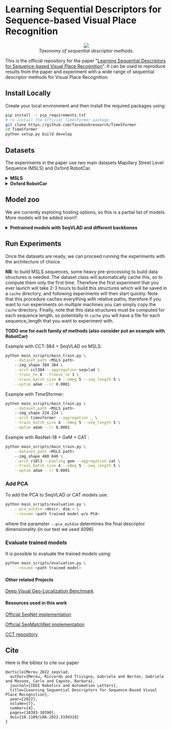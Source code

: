 
# Learning Sequential Descriptors for Sequence-based Visual Place Recognition

<p align="center">
  <img src="./assets/fams.png">
    <br/><em>Taxonomy of sequential descriptor methods.</em>
</p>

This is the official repository for the paper "[Learning Sequential Descriptors for Sequence-based Visual Place Recognition](https://arxiv.org/abs/2207.03868)".
It can be used to reproduce results from the paper and experiment with a wide range of sequential descriptor methods for Visual Place Recognition. 



## Install Locally
Create your local environment and then install the required packages using:
``` bash
pip install -r pip_requirements.txt
# to install the official TimeSformer package
git clone https://github.com/facebookresearch/TimeSformer
cd TimeSformer  
python setup.py build develop
```
## Datasets
The experiments in the paper use two main datasets Mapillary Street Level Sequence (MSLS) and Oxford RobotCar.
<details>
  <summary><b>MSLS</b></summary></br>
Download the dataset from <a href="https://github.com/mapillary/mapillary_sls">here</a> and then reformat the file using:

``` bash
python main_scripts/msls/1_reformat_mapillary.py  original_MSLS/folder/path destination/folder/path
python main_scripts/msls/2_reformat_testset_msls.py  reformatted/MSLS/path
```

</details>

<details>
  <summary><b>Oxford RobotCar</b></summary></br>
In our experiments, we used the following laps of Oxford RobotCar as train/validation/test sets:

*  Train set: 
	* queries:   lap 2014-12-17-18-18-43 (winter night, rain);
	* database: lap  2014-12-16-09-14-09 (winter day, sun);
*  Validation set:
	* queries:  lap 2015-02-03-08-45-10 (winter day, snow);
	* database: lap 2015-11-13-10-28-08 (fall day, overcast).
*  Test set :
	* queries: lap  2014-12-16-18-44-24 (winter night); 
	* database: lap 2014-11-18-13-20-12 (fall day).

We provide the 2 pre-processed versions that we used in our experiments:
* Fixed-Space sampling, keeping one frame every 2 meters: [link](https://drive.google.com/file/d/17QGrkRN9tZ88eLld4ptY6hMZOEhkvjoS/view?usp=sharing)
* Fixed-Time sampling, keeping one frame every 3.6 seconds: [link](https://drive.google.com/file/d/1QlfV7fliuTl9AvHeuyjMLr4kV6BAJOfn/view?usp=sharing)

The first one is more consistent with the MSLS setup. For the second one, the choice of the 3.6 seconds threshold was made to keep a comparable number of images with the first version.

Alternatively, you can download the full,raw version of the dataset from the official website it and preprocess the dataset use the following commands:

``` bash 
python main_scripts/robotcar/1_downloader.py
python main_scripts/robotcar/2_untar.py
python main_scripts/robotcar/3_dataset_builder_all.py
python main_scripts/robotcar/4_reduce_density.py
python main_scripts/robotcar/5_format_tree.py
```
</details>

## Model zoo

We are currently exploring hosting options, so this is a partial list of models. More models will be added soon!!

<details>
    <summary><b>Pretrained models with SeqVLAD and different backbones</b></summary></br>
    Pretained networks employing different backbones.</br></br>
	<table>
		<tr>
			<th rowspan=2>Model</th>
			<th colspan="3">Training on MSLS, seq len 5</th>
	 	</tr>
	 	<tr>
	   		<td>MSLS (R@1)</td>
	   		<td>Download</td>
	 	</tr>
		<tr>
			<td>CCT384 + SeqVLAD</td>
			<td>89.6</td>
			<td><a href="https://drive.google.com/file/d/16n6CL2t-asQ_tf8x4ZyJT_Y4UQQedsxh/view?usp=sharing">[Link]</a></td>
	 	</tr>
	</table>
</details>

## Run Experiments
Once the datasets are ready, we can proceed running the experiments with the architecture of choice.

**NB**: to build MSLS sequences, some heavy pre-processing to build data structures is needed. The dataset class will automatically cache this,
so to compute them only the first time. Therefore the first experiment that you ever launch will take 2-3 hours to build this structures which will
be saved in a `cache` directory, and following experiments will then start quickly. Note that this procedure caches everything with relative paths,
therefore if you want to run experiments on multiple machines you can simply copy the `cache` directory.
Finally, note that this data structures must be computed for each sequence length, so potentially in `cache` you will have a file for each sequence_length
that you want to experiment with.

**TODO one for each family of methods (also consider put an example with RobotCar)**

Example with CCT-384 + SeqVLAD on MSLS:
``` bash 
python main_scripts/main_train.py \
	--dataset_path <MSLS path>
	--img_shape 384 384 \
	--arch cct384 --aggregation seqvlad \
	--trunc_te 8 --freeze_te 1 \
	--train_batch_size 4 --nNeg 5 --seq_length 5 \
	--optim adam --lr 0.0001
```

Example with TimeSformer:
``` bash 
python main_scripts/main_train.py \
	--dataset_path <MSLS path>
	--img_shape 224 224 \
	--arch timesformer --aggregation _ \
	--train_batch_size 4 --nNeg 5 --seq_length 5 \
	--optim adam --lr 0.0001
```

Example with ResNet-18 + GeM + CAT :
``` bash
python main_scripts/main_train.py \
	--dataset_path <MSLS path>
	--img_shape 480 640 \
	--arch r18l3 --pooling gem --aggregation cat \
	--train_batch_size 4 --nNeg 5 --seq_length 5 \
	--optim adam --lr 0.0001
```

### Add PCA
To add the PCA to SeqVLAD or CAT models use:
 
``` bash 
python main_scripts/evaluation.py \
	--pca_outdim <descr. dim.> \
	--resume <path trained model w/o PCA> 
```
where the parameter `--pca_outdim` determines the final descriptor dimensionality (in our test we used 4096)

### Evaluate trained models 
It is possible to evaluate the trained models using:
``` bash 
python main_scripts/evaluation.py \
	--resume <path trained model>
```

 
#### Other related Projects

[Deep Visual Geo-Localization Benchmark](https://github.com/gmberton/benchmarking_vg)

#### Resources used in this work
[Official SeqNet implementation](https://github.com/oravus/seqNet)

[Official SeqMatchNet implementation](https://github.com/oravus/SeqMatchNet)

[CCT repository](https://github.com/SHI-Labs/Compact-Transformers)


## Cite
Here is the bibtex to cite our paper
```
@article{Mereu_2022_seqvlad,
  author={Mereu, Riccardo and Trivigno, Gabriele and Berton, Gabriele and Masone, Carlo and Caputo, Barbara},
  journal={IEEE Robotics and Automation Letters},
  title={Learning Sequential Descriptors for Sequence-Based Visual Place Recognition}, 
  year={2022},
  volume={7},
  number={4},
  pages={10383-10390},
  doi={10.1109/LRA.2022.3194310}
}
```
